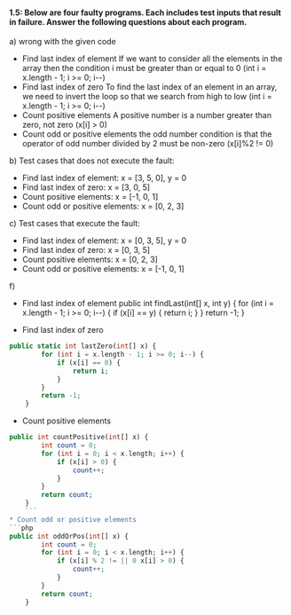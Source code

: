 #### 1.5: Below are four faulty programs. Each includes test inputs that result in failure. Answer the following questions about each program.

a) wrong with the given code
* Find last index of element
If we want to consider all the elements in the array then the condition i must be greater than or equal to 0 (int i = x.length - 1; i >= 0; i--)
* Find last index of zero
To find the last index of an element in an array, we need to invert the loop so that we search from high to low (int i = x.length - 1; i >= 0; i--)
* Count positive elements
A positive number is a number greater than zero, not zero (x[i] > 0)
* Count odd or positive elements
the odd number condition is that the operator of odd number divided by 2 must be non-zero (x[i]%2 != 0)

b) Test cases that does not execute the fault:
* Find last index of element: x = [3, 5, 0], y = 0
* Find last index of zero: x = [3, 0, 5]
* Count positive elements: x = [-1, 0, 1]
* Count odd or positive elements: x = [0, 2, 3]

c) Test cases that execute the fault:
* Find last index of element: x = [0, 3, 5], y = 0
* Find last index of zero: x = [0, 3, 5]
* Count positive elements: x = [0, 2, 3]
* Count odd or positive elements: x = [-1, 0, 1]

f)
* Find last index of element
public int findLast(int[] x, int y) {
        for (int i = x.length - 1; i >= 0; i--) {
            if (x[i] == y) {
                return i;
            }
        }
        return -1;
    }

* Find last index of zero
```php
public static int lastZero(int[] x) {
        for (int i = x.length - 1; i >= 0; i--) {
            if (x[i] == 0) {
                return i;
            }
        }
        return -1;
    }
```
* Count positive elements
```php
public int countPositive(int[] x) {
        int count = 0;
        for (int i = 0; i < x.length; i++) {
            if (x[i] > 0) {
                count++;
            }
        }
        return count;
    }
    ```
* Count odd or positive elements
```php
public int oddOrPos(int[] x) {
        int count = 0;
        for (int i = 0; i < x.length; i++) {
            if (x[i] % 2 != || 0 x[i] > 0) {
                count++;
            }
        }
        return count;
    }
```
